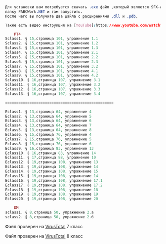```CSS
Для установки вам потребуется скачать .exe файл ,который является SFX-архивом поместить в 
папку PABCWork.NET и там запустить. 
После чего вы получите два файла с расширениями .dll и .pdb.

Также есть видео инструкция на [YouTube](https://www.youtube.com/watch?v=Tfq7RxApOr4&t)
```
```php
    PT4
Sclass1. § 15,страница 101, упражнение 1.1
Sclass2. § 15,страница 101, упражнение 1.2
Sclass3. § 15,страница 101, упражнение 1.3
Sclass4. § 15,страница 101, упражнение 2.1 
Sclass5. § 15,страница 101, упражнение 2.2
Sclass6. § 15,страница 101, упражнение 2.3
Sclass7. § 15,страница 101, упражнение 3.2
Sclass8. § 15,страница 101, упражнение 4.1
Sclass9. § 15,страница 101, упражнение 4.2
Sclass10. § 16,страница 107, упражнение 3.1
Sclass11. § 16,страница 107, упражнение 3.2
Sclass12. § 16,страница 107, упражнение 3.3
Sclass13. § 16,страница 107, упражнение 3.4

=================================================

Eclass1. § 13,страница 64, упражнение 4
Eclass2. § 13,страница 64, упражнение 5
Eclass3. § 13,страница 64, упражнение 6
Eclass4. § 13,страница 64, упражнение 7
Eclass5. § 13,страница 64, упражнение 8
Eclass6. § 15,страница 76, упражнение 4
Eclass7. § 15,страница 76, упражнение 5
Eclass8. § 15,страница 76, упражнение 6
Eclass9. § 16,страница 83, упражнение 13
Eclass10. § 16,страница 83, упражнение 14 
Eclass11. § 17,страница 88, упражнение 10
Eclass12. § 19,страница 108, упражнение 13
Eclass13. § 19,страница 108, упражнение 14
Eclass14. § 19,страница 108, упражнение 15
Eclass15. § 19,страница 108, упражнение 14
Eclass16. § 19,страница 108, упражнение 17.1
Eclass17. § 19,страница 108, упражнение 17.2
Eclass18. § 19,страница 108, упражнение 18 
Eclass19. § 19,страница 108, упражнение 19
Eclass20. § 19,страница 108, упражнение 20
```
```php
    DM
sclass1. § 8,страница 50, упражнение 2.а
sclass2. § 8,страница 50, упражнение 2.б
```

Файл проверен на [VirusTotal](https://www.virustotal.com/gui/file/3145ad540ebbb2fa470d35800918b538dba2a32673051e41c7fdb7884cf5418f/detection) 7 класс

Файл проверен на [VirusTotal](https://www.virustotal.com/gui/file/9cbd98ee247c1e18732f7804758d3752413abeb18bd276e0f65d1f61cc013a76/detection) 8 класс
